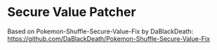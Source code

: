 # Secure Value Patcher

Based on Pokemon-Shuffle-Secure-Value-Fix by DaBlackDeath: https://github.com/DaBlackDeath/Pokemon-Shuffle-Secure-Value-Fix
